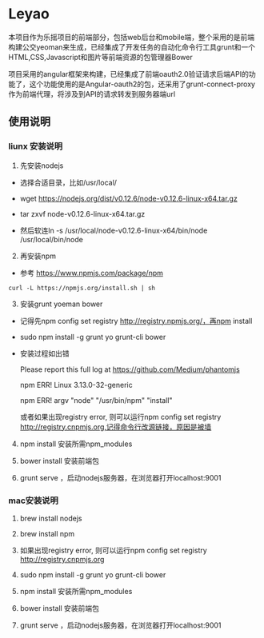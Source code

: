 # Leyao 
本项目作为乐摇项目的前端部分，包括web后台和mobile端，整个采用的是前端构建公交yeoman来生成，已经集成了开发任务的自动化命令行工具grunt和一个HTML,CSS,Javascript和图片等前端资源的包管理器Bower

项目采用的angular框架来构建，已经集成了前端oauth2.0验证请求后端API的功能了，这个功能使用的是Angular-oauth2的包，还采用了grunt-connect-proxy作为前端代理，将涉及到API的请求转发到服务器端url
## 使用说明
### liunx 安装说明
1. 先安装nodejs

  * 选择合适目录，比如/usr/local/

  * wget https://nodejs.org/dist/v0.12.6/node-v0.12.6-linux-x64.tar.gz

  * tar zxvf node-v0.12.6-linux-x64.tar.gz

  * 然后软连ln -s /usr/local/node-v0.12.6-linux-x64/bin/node /usr/local/bin/node 

2. 再安装npm

  * 参考 https://www.npmjs.com/package/npm

```
curl -L https://npmjs.org/install.sh | sh
```


3. 安装grunt yoeman bower

  * 记得先npm config set registry http://registry.npmjs.org/，再npm install

  * sudo npm install -g grunt yo grunt-cli bower

  * 安装过程如出错

    Please report this full log at https://github.com/Medium/phantomjs

    npm ERR! Linux 3.13.0-32-generic

    npm ERR! argv "node" "/usr/bin/npm" "install"

    或者如果出现registry error, 则可以运行npm config set registry http://registry.cnpmjs.org,记得命令行改源链接，原因是被墙

4. npm install 安装所需npm_modules

5. bower install 安装前端包

6. grunt serve ，启动nodejs服务器，在浏览器打开localhost:9001

### mac安装说明
1. brew install nodejs

2. brew install npm

3. 如果出现registry error, 则可以运行npm config set registry http://registry.cnpmjs.org

4. sudo npm install -g grunt yo grunt-cli bower

5. npm install 安装所需npm_modules

6. bower install 安装前端包

7. grunt serve ，启动nodejs服务器，在浏览器打开localhost:9001






